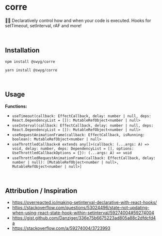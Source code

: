 corre
=====

🏃‍♂️ Declaratively control how and when your code is executed. Hooks for setTimeout, setInterval, rAF and more!

<br>


Installation
------------

    npm install @swyg/corre

    yarn install @swyg/corre

<br>

    
Usage
-----

**Functions:**

- `useTimeout(callback: EffectCallback, delay: number | null, deps: React.DependencyList = []): MutableRefObject<number | null>`
- `useInterval(callback: EffectCallback, delay: number | null, deps: React.DependencyList = []): MutableRefObject<number | null>`
- `useRequestAnimationFrame(callback: EffectCallback, isRunning: boolean): MutableRefObject<number | null>`
- `useThrottledCallback<A extends any[]>(callback: (...args: A) => void, delay: number, deps: DependencyList = [], options: UseThrottledCallbackOptions = {}): (...args: A) => void`
- `useThrottledRequestAnimationFrame(callback: EffectCallback, delay: number | null): [MutableRefObject<number | null>, MutableRefObject<number | null>]`

<br>

Attribution / Inspiration
-------------------------

- https://overreacted.io/making-setinterval-declarative-with-react-hooks/
- https://stackoverflow.com/questions/53024496/state-not-updating-when-using-react-state-hook-within-setinterval/59274004#59274004
- https://gist.github.com/Danziger/336e75b6675223ad805a88c2dfdcfd4a
- https://stackoverflow.com/a/59274004/3723993
